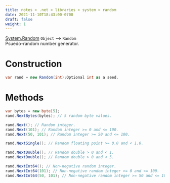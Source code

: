 ```yaml
---
title: notes > .net > libraries > system > random
date: 2021-11-10T18:43:00-0700
draft: false
weight: 1
---
```

[System.Random](https://docs.microsoft.com/en-us/dotnet/api/system.random?view=net-6.0)
`Object` –> `Random`  
Psuedo-random number generator.

# Construction
```cs
var rand = new Random(int);Optional int as a seed.
```

# Methods
```cs
var bytes = new byte[5];
rand.NextBytes(bytes); // 5 random byte values.

rand.Next(); // Random integer.
rand.Next(101); // Random integer >= 0 and <= 100.
rand.Next(50, 101); // Random integer >= 50 and <= 100.

rand.NextSingle(); // Random floating point >= 0.0 and < 1.0.

rand.NextDouble(); // Random double > 0 and < 1.
rand.NextDouble(); // Random double > 0 and < 5.

rand.NextInt64(); // Non-negative random integer.
rand.NextInt64(101); // Non-negative random integer >= 0 and <= 100.
rand.NextInt64(50, 101); // Non-negative random integer >= 50 and <= 100.
```
